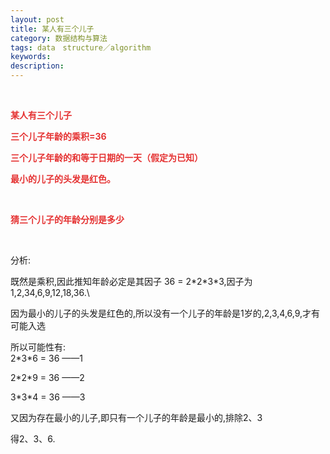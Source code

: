 ```yaml
---
layout: post
title: 某人有三个儿子
category: 数据结构与算法
tags: data　structure／algorithm
keywords: 
description: 
---
```


**<span style="color:#e53333;"> </span>**

**<span style="color:#e53333;">某人有三个儿子 </span>**

**<span style="color:#e53333;">三个儿子年龄的乘积=36 </span>**

**<span
style="color:#e53333;">三个儿子年龄的和等于日期的一天（假定为已知） </span>**

**<span style="color:#e53333;">最小的儿子的头发是红色。 </span>**

**<span style="color:#e53333;"> </span>**

**<span style="color:#e53333;">猜三个儿子的年龄分别是多少</span>**

 

分析:

既然是乘积,因此推知年龄必定是其因子 36 =
2\*2\*3\*3,因子为1,2,34,6,9,12,18,36.\

因为最小的儿子的头发是红色的,所以没有一个儿子的年龄是1岁的,2,3,4,6,9,才有可能入选

所以可能性有:\
 2\*3\*6 = 36 ——1

2\*2\*9 = 36 ——2

3\*3\*4 = 36 ——3

又因为存在最小的儿子,即只有一个儿子的年龄是最小的,排除2、3

得2、3、6.

 







